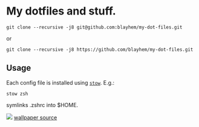 # My dotfiles and stuff.

```git clone --recursive -j8 git@github.com:blayhem/my-dot-files.git```

or

```git clone --recursive -j8 https://github.com/blayhem/my-dot-files.git```

## Usage

Each config file is installed using [`stow`](https://www.gnu.org/software/stow/manual/stow.html). E.g.:

```stow zsh```

symlinks .zshrc into $HOME.

![](./screenshot.png)
[wallpaper source](https://www.blendernation.com/2019/01/11/behind-the-scenes-retired-unit/)
